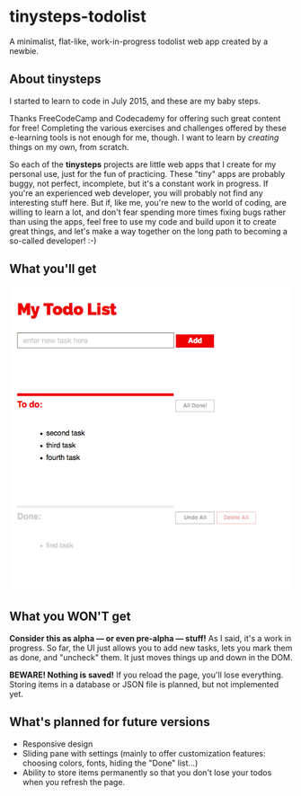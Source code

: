 # tinysteps-todolist
A minimalist, flat-like, work-in-progress todolist web app created by a newbie. 

## About tinysteps

I started to learn to code in July 2015, and these are my baby steps.

Thanks FreeCodeCamp and Codecademy for offering such great content for free! 
Completing the various exercises and challenges offered by these e-learning tools is not enough for me, though. I want to learn by _creating_ things on my own, from scratch.    

So each of the **tinysteps** projects are little web apps that I create for my personal use, just for the fun of practicing. These "tiny" apps are probably buggy, not perfect, incomplete, but it's a constant work in progress. If you're an experienced web developer, you will probably not find any interesting stuff here. But if, like me, you're new to the world of coding, are willing to learn a lot, and don't fear spending more times fixing bugs rather than using the apps, feel free to use my code and build upon it to create great things, and let's make a way together on the long path to becoming a so-called developer! :-)

## What you'll get

![UI screenshot as of 2015, July 17th](https://github.com/pwizla/tinysteps-todolist/blob/master/resources/images/screenshots/UI-screenshot-2015_07_17-17_50.png)

## What you WON'T get

**Consider this as alpha — or even pre-alpha — stuff!**
As I said, it's a work in progress. So far, the UI just allows you to add new tasks, lets you mark them as done, and "uncheck" them. It just moves things up and down in the DOM. 

**BEWARE! Nothing is saved!** If you reload the page, you'll lose everything. Storing items in a database or JSON file is planned, but not implemented yet.

## What's planned for future versions

* Responsive design
* Sliding pane with settings (mainly to offer customization features: choosing colors, fonts, hiding the "Done" list…)
* Ability to store items permanently so that you don't lose your todos when you refresh the page.
